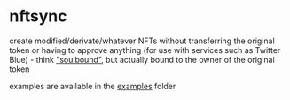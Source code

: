 # nftsync
create modified/derivate/whatever NFTs without transferring the original token or having to approve anything (for use with services such as Twitter Blue) - think ["soulbound"](https://vitalik.ca/general/2022/01/26/soulbound.html), but actually bound to the owner of the original token

examples are available in the [examples](examples/) folder
